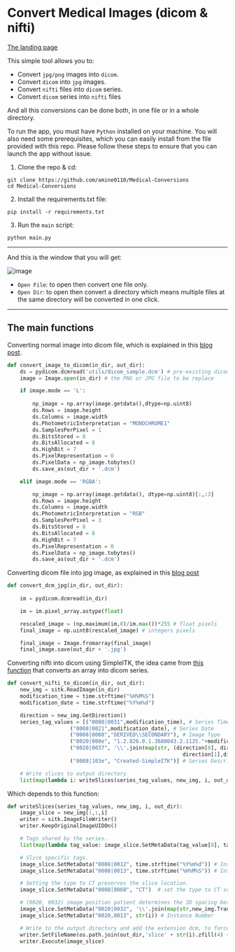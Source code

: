 # Convert Medical Images (dicom & nifti)
[The landing page](https://pycad.co/pycad-convert/)

This simple tool allows you to:
- Convert `jpg/png` images into `dicom`.
- Convert `dicom` into `jpg` images.
- Convert `nifti` files into `dicom` series.
- Convert `dicom` series into `nifti` files

And all this conversions can be done both, in one file or in a whole directory.

To run the app, you must have `Python` installed on your machine. You will also need some prerequisites, which you can easily install from the file provided with this repo. Please follow these steps to ensure that you can launch the app without issue.

1. Clone the repo & cd:

```
git clone https://github.com/amine0110/Medical-Conversions
cd Medical-Conversions
```

2. Install the requirements.txt file:

```
pip install -r requirements.txt
```

3. Run the `main` script:

```
python main.py
```
-------------------------------------------------------------------------------------

And this is the window that you will get:

![image](https://user-images.githubusercontent.com/37108394/154864750-c55a3129-67c7-438a-8549-e2c45c433048.png)



- `Open File`: to open then convert one file only.
- `Open Dir`: to open then convert a directory which means multiple files at the same directory will be converted in one click.

-------------------------------------------------------------------------------------
## The main functions

Converting normal image into dicom file, which is explained in this [blog post](https://pycad.co/convert-jpg-or-png-images-into-dicom/).

```Python
def convert_image_to_dicom(in_dir, out_dir):
    ds = pydicom.dcmread('utils/dicom_sample.dcm') # pre-existing dicom file
    image = Image.open(in_dir) # the PNG or JPG file to be replace

    if image.mode == 'L':
        
        np_image = np.array(image.getdata(),dtype=np.uint8)
        ds.Rows = image.height
        ds.Columns = image.width
        ds.PhotometricInterpretation = "MONOCHROME1"
        ds.SamplesPerPixel = 1
        ds.BitsStored = 8
        ds.BitsAllocated = 8
        ds.HighBit = 7
        ds.PixelRepresentation = 0
        ds.PixelData = np_image.tobytes()
        ds.save_as(out_dir + '.dcm')

    elif image.mode == 'RGBA':

        np_image = np.array(image.getdata(), dtype=np.uint8)[:,:3]
        ds.Rows = image.height
        ds.Columns = image.width
        ds.PhotometricInterpretation = "RGB"
        ds.SamplesPerPixel = 3
        ds.BitsStored = 8
        ds.BitsAllocated = 8
        ds.HighBit = 7
        ds.PixelRepresentation = 0
        ds.PixelData = np_image.tobytes()
        ds.save_as(out_dir + '.dcm')
```

Converting dicom file into jpg image, as explained in this [blog post](https://pycad.co/how-to-convert-a-dicom-image-into-jpg-or-png/)

```Python
def convert_dcm_jpg(in_dir, out_dir):
    
    im = pydicom.dcmread(in_dir)

    im = im.pixel_array.astype(float)

    rescaled_image = (np.maximum(im,0)/im.max())*255 # float pixels
    final_image = np.uint8(rescaled_image) # integers pixels

    final_image = Image.fromarray(final_image)
    final_image.save(out_dir + '.jpg')
```

Converting nifti into dicom using SimpleITK, the idea came from [this function](https://simpleitk.readthedocs.io/en/next/Examples/DicomSeriesFromArray/Documentation.html) that converts an array into dicom series.

```Python
def convert_nifti_to_dicom(in_dir, out_dir):
    new_img = sitk.ReadImage(in_dir) 
    modification_time = time.strftime("%H%M%S")
    modification_date = time.strftime("%Y%m%d")

    direction = new_img.GetDirection()
    series_tag_values = [("0008|0031",modification_time), # Series Time
                    ("0008|0021",modification_date), # Series Date
                    ("0008|0008","DERIVED\\SECONDARY"), # Image Type
                    ("0020|000e", "1.2.826.0.1.3680043.2.1125."+modification_date+".1"+modification_time), # Series Instance UID
                    ("0020|0037", '\\'.join(map(str, (direction[0], direction[3], direction[6],# Image Orientation (Patient)
                                                        direction[1],direction[4],direction[7])))),
                    ("0008|103e", "Created-SimpleITK")] # Series Description

    # Write slices to output directory
    list(map(lambda i: writeSlices(series_tag_values, new_img, i, out_dir), range(new_img.GetDepth())))
```

Which depends to this function:

```Python
def writeSlices(series_tag_values, new_img, i, out_dir):
    image_slice = new_img[:,:,i]
    writer = sitk.ImageFileWriter()
    writer.KeepOriginalImageUIDOn()

    # Tags shared by the series.
    list(map(lambda tag_value: image_slice.SetMetaData(tag_value[0], tag_value[1]), series_tag_values))

    # Slice specific tags.
    image_slice.SetMetaData("0008|0012", time.strftime("%Y%m%d")) # Instance Creation Date
    image_slice.SetMetaData("0008|0013", time.strftime("%H%M%S")) # Instance Creation Time

    # Setting the type to CT preserves the slice location.
    image_slice.SetMetaData("0008|0060", "CT")  # set the type to CT so the thickness is carried over

    # (0020, 0032) image position patient determines the 3D spacing between slices.
    image_slice.SetMetaData("0020|0032", '\\'.join(map(str,new_img.TransformIndexToPhysicalPoint((0,0,i))))) # Image Position (Patient)
    image_slice.SetMetaData("0020,0013", str(i)) # Instance Number

    # Write to the output directory and add the extension dcm, to force writing in DICOM format.
    writer.SetFileName(os.path.join(out_dir,'slice' + str(i).zfill(4) + '.dcm'))
    writer.Execute(image_slice)
```
